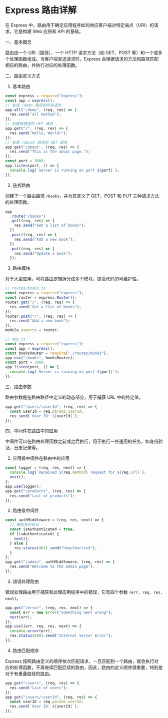 # Express 路由详解

在 Express 中，路由用于确定应用程序如何响应客户端对特定端点（URI）的请求，它是构建 Web 应用和 API 的基础。

一、基本概念

路由由一个 URI（路径）、一个 HTTP 请求方法（如 GET、POST 等）和一个或多个处理函数组成。当客户端发送请求时，Express 会根据请求的方法和路径匹配相应的路由，并执行对应的处理函数。

二、路由定义方式

1. 基本路由

```javascript
const express = require("express");
const app = express();
// 处理 /demo 路径的所有请求
app.all("/demo", (req, res) => {
  res.send("all method");
});
// 处理根路径的 GET 请求
app.get("/", (req, res) => {
  res.send("Hello, World!");
});
// 处理 /about 路径的 GET 请求
app.get("/about", (req, res) => {
  res.send("This is the about page.");
});
const port = 3000;
app.listen(port, () => {
  console.log(`Server is running on port ${port}`);
});
```

2. 链式路由

创建了一个路由路径 `/books`，并为其定义了 GET、POST 和 PUT 三种请求方法的处理函数。

```javascript
app
  .route("/books")
  .get((req, res) => {
    res.send("Get a list of books");
  })
  .post((req, res) => {
    res.send("Add a new book");
  })
  .put((req, res) => {
    res.send("Update a book");
  });
```

3. 路由模块

对于大型应用，可将路由逻辑拆分成多个模块，提高代码的可维护性。

```javascript
// routes/books.js
const express = require("express");
const router = express.Router();
router.get("/", (req, res) => {
  res.send("Get a list of books");
});
router.post("/", (req, res) => {
  res.send("Add a new book");
});
module.exports = router;

// app.js
const express = require("express");
const app = express();
const booksRouter = require("./routes/books");
app.use("/books", booksRouter);
const port = 3000;
app.listen(port, () => {
  console.log(`Server is running on port ${port}`);
});
```

三、路由参数

路由参数是在路由路径中定义的动态部分，用于捕获 URL 中的特定值。

```javascript
app.get("/users/:userId", (req, res) => {
  const userId = req.params.userId;
  res.send(`User ID: ${userId}`);
});
```

四、中间件在路由中的应用

中间件可以在路由处理函数之前或之后执行，用于执行一些通用的任务，如身份验证、日志记录等。

1. 应用级中间件在路由中的应用

```javascript
const logger = (req, res, next) => {
  console.log(`Received ${req.method} request for ${req.url}`);
  next();
};
app.use(logger);
app.get("/products", (req, res) => {
  res.send("List of products");
});
```

2. 路由级中间件

```javascript
const authMiddleware = (req, res, next) => {
  // 模拟身份验证
  const isAuthenticated = true;
  if (isAuthenticated) {
    next();
  } else {
    res.status(401).send("Unauthorized");
  }
};
app.get("/admin", authMiddleware, (req, res) => {
  res.send("Welcome to the admin page");
});
```

3. 错误处理路由

错误处理路由用于捕获和处理应用程序中的错误，它有四个参数 `(err, req, res, next)`。

```javascript
app.get("/error", (req, res, next) => {
  const err = new Error("Something went wrong");
  next(err);
});
app.use((err, req, res, next) => {
  console.error(err);
  res.status(500).send("Internal Server Error");
});
```

4. 路由匹配顺序

Express 按照路由定义的顺序依次匹配请求，一旦匹配到一个路由，就会执行对应的处理函数，不再继续匹配后续的路由。因此，路由的定义顺序很重要，特别是对于有重叠路径的路由。

```javascript
app.get("/users", (req, res) => {
  res.send("List of users");
});
app.get("/users/:userId", (req, res) => {
  const userId = req.params.userId;
  res.send(`User ID: ${userId}`);
});
```
